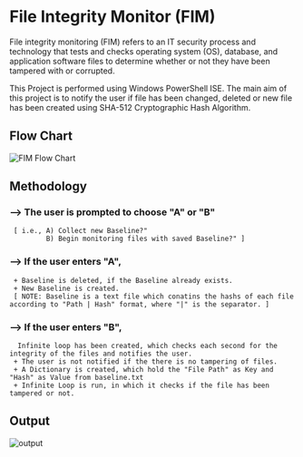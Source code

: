 # File Integrity Monitor (FIM)
File integrity monitoring (FIM) refers to an IT security process and technology that tests and checks operating system (OS), database, and application software files to determine whether or not they have been tampered with or corrupted.

This Project is performed using Windows PowerShell ISE. The main aim of this project is to notify the user if file has been changed, deleted or new file has been created using SHA-512 Cryptographic Hash Algorithm.

## Flow Chart
![FIM Flow Chart](https://user-images.githubusercontent.com/61871907/186584806-20817048-76d8-4236-96fe-588305b40f7b.jpg)

## Methodology 
### --> The user is prompted to choose "A" or "B" 
     [ i.e., A) Collect new Baseline?"
             B) Begin monitoring files with saved Baseline?" ]
     
### --> If the user enters "A", 
     + Baseline is deleted, if the Baseline already exists.
     + New Baseline is created.
     [ NOTE: Baseline is a text file which conatins the hashs of each file according to "Path | Hash" format, where "|" is the separator. ]
     
### --> If the user enters "B",
      Infinite loop has been created, which checks each second for the integrity of the files and notifies the user. 
     + The user is not notified if the there is no tampering of files.
     + A Dictionary is created, which hold the "File Path" as Key and "Hash" as Value from baseline.txt
     + Infinite Loop is run, in which it checks if the file has been tampered or not.
     
## Output
![output](https://user-images.githubusercontent.com/61871907/186590520-87af7dae-9cd9-49c6-bfc0-8466b9c3deb2.png)
